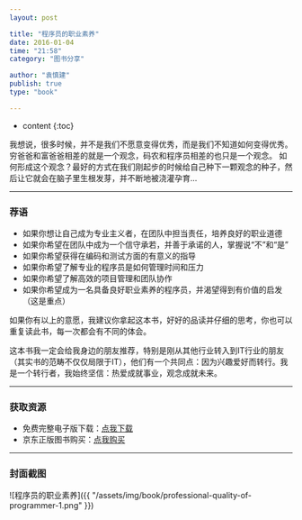 ```yaml
---
layout: post

title: "程序员的职业素养"
date: 2016-01-04
time: "21:58"
category: "图书分享"

author: "袁慎建"
publish: true
type: "book"

---
```


* content
{:toc}


我想说，很多时候，并不是我们不愿意变得优秀，而是我们不知道如何变得优秀。
穷爸爸和富爸爸相差的就是一个观念，码农和程序员相差的也只是一个观念。
如何形成这个观念？最好的方式在我们刚起步的时候给自己种下一颗观念的种子，然后让它就会在脑子里生根发芽，并不断地被浇灌孕育...

---


### 荐语
  * 如果你想让自己成为专业主义者，在团队中担当责任，培养良好的职业道德  
  * 如果你希望在团队中成为一个信守承若，并善于承诺的人，掌握说“不”和“是”
  * 如果你希望获得在编码和测试方面的有意义的指导
  * 如果你希望了解专业的程序员是如何管理时间和压力
  * 如果你希望了解高效的项目管理和团队协作
  * 如果你希望成为一名具备良好职业素养的程序员，并渴望得到有价值的启发（这是重点）

如果你有以上的意愿，我建议你拿起这本书，好好的品读并仔细的思考，你也可以重复读此书，每一次都会有不同的体会。

这本书我一定会给我身边的朋友推荐，特别是刚从其他行业转入到IT行业的朋友（其实书的范畴不仅仅局限于IT），他们有一个共同点：因为兴趣爱好而转行。我是一个转行者，我始终坚信：热爱成就事业，观念成就未来。



---


### 获取资源
 * 免费完整电子版下载：[点我下载](http://download.csdn.net/detail/ysjian_pingcx/9206019)
 * 京东正版图书购买：[点我购买](http://item.jd.com/11083858.html)


---


### 封面截图
![程序员的职业素养]({{ "/assets/img/book/professional-quality-of-programmer-1.png" }})


